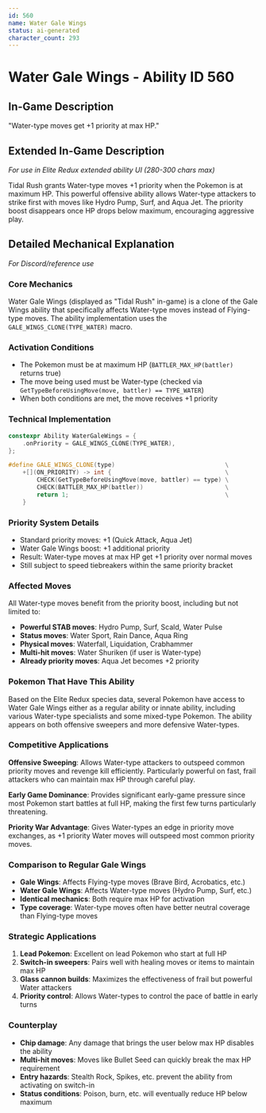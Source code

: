```yaml
---
id: 560
name: Water Gale Wings
status: ai-generated
character_count: 293
---
```


# Water Gale Wings - Ability ID 560

## In-Game Description
"Water-type moves get +1 priority at max HP."

## Extended In-Game Description
*For use in Elite Redux extended ability UI (280-300 chars max)*

Tidal Rush grants Water-type moves +1 priority when the Pokemon is at maximum HP. This powerful offensive ability allows Water-type attackers to strike first with moves like Hydro Pump, Surf, and Aqua Jet. The priority boost disappears once HP drops below maximum, encouraging aggressive play.

## Detailed Mechanical Explanation
*For Discord/reference use*

### Core Mechanics
Water Gale Wings (displayed as "Tidal Rush" in-game) is a clone of the Gale Wings ability that specifically affects Water-type moves instead of Flying-type moves. The ability implementation uses the `GALE_WINGS_CLONE(TYPE_WATER)` macro.

### Activation Conditions
- The Pokemon must be at maximum HP (`BATTLER_MAX_HP(battler)` returns true)
- The move being used must be Water-type (checked via `GetTypeBeforeUsingMove(move, battler) == TYPE_WATER`)
- When both conditions are met, the move receives +1 priority

### Technical Implementation
```cpp
constexpr Ability WaterGaleWings = {
    .onPriority = GALE_WINGS_CLONE(TYPE_WATER),
};

#define GALE_WINGS_CLONE(type)                               \
    +[](ON_PRIORITY) -> int {                                \
        CHECK(GetTypeBeforeUsingMove(move, battler) == type) \
        CHECK(BATTLER_MAX_HP(battler))                       \
        return 1;                                            \
    }
```

### Priority System Details
- Standard priority moves: +1 (Quick Attack, Aqua Jet)
- Water Gale Wings boost: +1 additional priority
- Result: Water-type moves at max HP get +1 priority over normal moves
- Still subject to speed tiebreakers within the same priority bracket

### Affected Moves
All Water-type moves benefit from the priority boost, including but not limited to:
- **Powerful STAB moves**: Hydro Pump, Surf, Scald, Water Pulse
- **Status moves**: Water Sport, Rain Dance, Aqua Ring
- **Physical moves**: Waterfall, Liquidation, Crabhammer
- **Multi-hit moves**: Water Shuriken (if user is Water-type)
- **Already priority moves**: Aqua Jet becomes +2 priority

### Pokemon That Have This Ability
Based on the Elite Redux species data, several Pokemon have access to Water Gale Wings either as a regular ability or innate ability, including various Water-type specialists and some mixed-type Pokemon. The ability appears on both offensive sweepers and more defensive Water-types.

### Competitive Applications
**Offensive Sweeping**: Allows Water-type attackers to outspeed common priority moves and revenge kill efficiently. Particularly powerful on fast, frail attackers who can maintain max HP through careful play.

**Early Game Dominance**: Provides significant early-game pressure since most Pokemon start battles at full HP, making the first few turns particularly threatening.

**Priority War Advantage**: Gives Water-types an edge in priority move exchanges, as +1 priority Water moves will outspeed most common priority moves.

### Comparison to Regular Gale Wings
- **Gale Wings**: Affects Flying-type moves (Brave Bird, Acrobatics, etc.)
- **Water Gale Wings**: Affects Water-type moves (Hydro Pump, Surf, etc.)
- **Identical mechanics**: Both require max HP for activation
- **Type coverage**: Water-type moves often have better neutral coverage than Flying-type moves

### Strategic Applications
1. **Lead Pokemon**: Excellent on lead Pokemon who start at full HP
2. **Switch-in sweepers**: Pairs well with healing moves or items to maintain max HP
3. **Glass cannon builds**: Maximizes the effectiveness of frail but powerful Water attackers
4. **Priority control**: Allows Water-types to control the pace of battle in early turns

### Counterplay
- **Chip damage**: Any damage that brings the user below max HP disables the ability
- **Multi-hit moves**: Moves like Bullet Seed can quickly break the max HP requirement
- **Entry hazards**: Stealth Rock, Spikes, etc. prevent the ability from activating on switch-in
- **Status conditions**: Poison, burn, etc. will eventually reduce HP below maximum